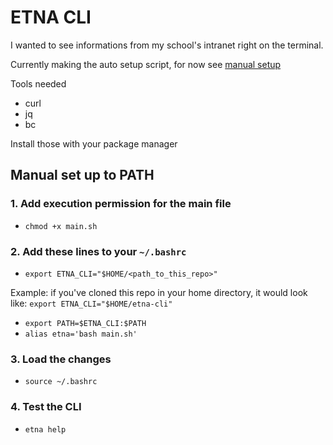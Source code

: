 # ETNA CLI

I wanted to see informations from my school's intranet right on the terminal.

Currently making the auto setup script, for now see [manual setup](#manual-set-up-to-path)

Tools needed

- curl
- jq 
- bc 

Install those with your package manager

## Manual set up to PATH

### 1. Add execution permission for the main file

- `chmod +x main.sh`

### 2. Add these lines to your `~/.bashrc`

- `export ETNA_CLI="$HOME/<path_to_this_repo>"`

Example: if you've cloned this repo in your home directory, it would look like:
`export ETNA_CLI="$HOME/etna-cli"`

- `export PATH=$ETNA_CLI:$PATH`
- `alias etna='bash main.sh'`

### 3. Load the changes

- `source ~/.bashrc`

### 4. Test the CLI

- `etna help`
